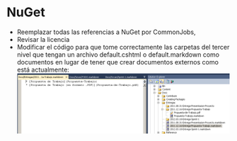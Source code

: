 # NuGet

* Reemplazar todas las referencias a NuGet por CommonJobs, 
* Revisar la licencia
* Modificar el código para que tome correctamente las carpetas del tercer nivel que tengan un archivo default.cshtml o default.markdown 
  como documentos en lugar de tener que crear documentos externos como está actualmente:
  ![images](images/IndicesEntregas.png)
